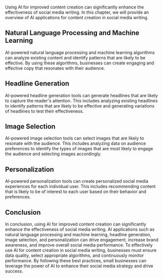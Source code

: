 
Using AI for improved content creation can significantly enhance the effectiveness of social media writing. In this chapter, we will provide an overview of AI applications for content creation in social media writing.

Natural Language Processing and Machine Learning
------------------------------------------------

AI-powered natural language processing and machine learning algorithms can analyze existing content and identify patterns that are likely to be effective. By using these algorithms, businesses can create engaging and effective copy that resonates with their audience.

Headline Generation
-------------------

AI-powered headline generation tools can generate headlines that are likely to capture the reader's attention. This includes analyzing existing headlines to identify patterns that are likely to be effective and generating variations of headlines to test their effectiveness.

Image Selection
---------------

AI-powered image selection tools can select images that are likely to resonate with the audience. This includes analyzing data on audience preferences to identify the types of images that are most likely to engage the audience and selecting images accordingly.

Personalization
---------------

AI-powered personalization tools can create personalized social media experiences for each individual user. This includes recommending content that is likely to be of interest to each user based on their behavior and preferences.

Conclusion
----------

In conclusion, using AI for improved content creation can significantly enhance the effectiveness of social media writing. AI applications such as natural language processing and machine learning, headline generation, image selection, and personalization can drive engagement, increase brand awareness, and improve overall social media performance. To effectively use AI for content creation in social media writing, businesses must ensure data quality, select appropriate algorithms, and continuously monitor performance. By following these best practices, small businesses can leverage the power of AI to enhance their social media strategy and drive success.
